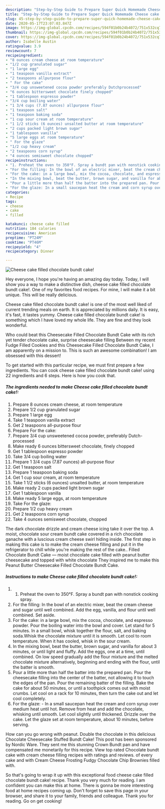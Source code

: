 ```yaml
---
description: "Step-by-Step Guide to Prepare Super Quick Homemade Cheese cake filled chocolate bundt cake!"
title: "Step-by-Step Guide to Prepare Super Quick Homemade Cheese cake filled chocolate bundt cake!"
slug: 45-step-by-step-guide-to-prepare-super-quick-homemade-cheese-cake-filled-chocolate-bundt-cake
date: 2020-05-17T23:07:03.847Z
image: https://img-global.cpcdn.com/recipes/594f01b0b24b4072/751x532cq70/cheese-cake-filled-chocolate-bundt-cake-recipe-main-photo.jpg
thumbnail: https://img-global.cpcdn.com/recipes/594f01b0b24b4072/751x532cq70/cheese-cake-filled-chocolate-bundt-cake-recipe-main-photo.jpg
cover: https://img-global.cpcdn.com/recipes/594f01b0b24b4072/751x532cq70/cheese-cake-filled-chocolate-bundt-cake-recipe-main-photo.jpg
author: Isabelle Austin
ratingvalue: 3.9
reviewcount: 7
recipeingredient:
- "8 ounces cream cheese at room temperature"
- "1/2 cup granulated sugar"
- "1 large egg"
- "1 teaspoon vanilla extract"
- "2 teaspoons allpurpose flour"
- " For the cake"
- "3/4 cup unsweetened cocoa powder preferably Dutchprocessed"
- "6 ounces bittersweet chocolate finely chopped"
- "1 tablespoon espresso powder"
- "3/4 cup boiling water"
- "1 3/4 cups (7.87 ounces) allpurpose flour"
- "1 teaspoon salt"
- "1 teaspoon baking soda"
- "1 cup sour cream at room temperature"
- "1 1/2 sticks (6 ounces) unsalted butter at room temperature"
- "2 cups packed light brown sugar"
- "1 tablespoon vanilla"
- "5 large eggs at room temperature"
- " For the glaze"
- "1/2 cup heavy cream"
- "2 teaspoons corn syrup"
- "4 ounces semisweet chocolate chopped"
recipeinstructions:
- "1. Preheat the oven to 350°F. Spray a bundt pan with nonstick cooking spray."
- "For the filling: In the bowl of an electric mixer, beat the cream cheese and sugar until well combined. Add the egg, vanilla, and flour until well combined. Set aside."
- "For the cake: in a large bowl, mix the cocoa, chocolate, and espresso powder. Pour the boiling water into the bowl and cover. Let stand for 5 minutes. In a small bowl, whisk together the flour, salt, and baking soda.Whisk the chocolate mixture until it is smooth. Let cool to room temperature. When it has cooled, whisk in the sour cream."
- "In the mixing bowl, beat the butter, brown sugar, and vanilla for about 3 minutes, or until light and fluffy. Add the eggs, one at a time, until combined. On low speed gradually add the flour mixture and the melted chocolate mixture alternatively, beginning and ending with the flour, until the batter is smooth."
- "Pour a little more than half the batter into the prepared pan. Pour the cheesecake filling into the center of the batter, not allowing it to touch the edges of the pan. Pour the remaining batter of the filling. Bake the cake for about 50 minutes, or until a toothpick comes out with moist crumbs. Let cool on a rack for 10 minutes, then turn the cake out and let cool completely."
- "For the glaze: In a small saucepan heat the cream and corn syrup over medium heat until hot. Remove from heat and add the chocolate, whisking until smooth. Let cool slightly until thickened. Drizzle over the cake. Let the glaze set at room temperature, about 10 minutes, before serving."
categories:
- Recipe
tags:
- cheese
- cake
- filled

katakunci: cheese cake filled 
nutrition: 184 calories
recipecuisine: American
preptime: "PT24M"
cooktime: "PT46M"
recipeyield: "4"
recipecategory: Dinner

---
```



![Cheese cake filled chocolate bundt cake!](https://img-global.cpcdn.com/recipes/594f01b0b24b4072/751x532cq70/cheese-cake-filled-chocolate-bundt-cake-recipe-main-photo.jpg)

Hey everyone, I hope you're having an amazing day today. Today, I will show you a way to make a distinctive dish, cheese cake filled chocolate bundt cake!. One of my favorites food recipes. For mine, I will make it a bit unique. This will be really delicious.

Cheese cake filled chocolate bundt cake! is one of the most well liked of current trending meals on earth. It is appreciated by millions daily. It is easy, it's fast, it tastes yummy. Cheese cake filled chocolate bundt cake! is something which I have loved my whole life. They are fine and they look wonderful.

Who could beat this Cheesecake Filled Chocolate Bundt Cake with its rich yet tender chocolate cake, surprise cheesecake filling Between my recent Fudge Filled Cookies and this Cheesecake Filled Chocolate Bundt Cake, I am apparently on a mission to. This is such an awesome combination! I am obsessed with this dessert!


To get started with this particular recipe, we must first prepare a few ingredients. You can cook cheese cake filled chocolate bundt cake! using 22 ingredients and 6 steps. Here is how you cook that.

<!--inarticleads1-->

##### The ingredients needed to make Cheese cake filled chocolate bundt cake!:

1. Prepare 8 ounces cream cheese, at room temperature
1. Prepare 1/2 cup granulated sugar
1. Prepare 1 large egg
1. Take 1 teaspoon vanilla extract
1. Get 2 teaspoons all-purpose flour
1. Prepare  For the cake:
1. Prepare 3/4 cup unsweetened cocoa powder, preferably Dutch-processed
1. Make ready 6 ounces bittersweet chocolate, finely chopped
1. Get 1 tablespoon espresso powder
1. Take 3/4 cup boiling water
1. Prepare 1 3/4 cups (7.87 ounces) all-purpose flour
1. Get 1 teaspoon salt
1. Prepare 1 teaspoon baking soda
1. Get 1 cup sour cream, at room temperature
1. Take 1 1/2 sticks (6 ounces) unsalted butter, at room temperature
1. Make ready 2 cups packed light brown sugar
1. Get 1 tablespoon vanilla
1. Make ready 5 large eggs, at room temperature
1. Take  For the glaze:
1. Prepare 1/2 cup heavy cream
1. Get 2 teaspoons corn syrup
1. Take 4 ounces semisweet chocolate, chopped


The dark chocolate drizzle and cream cheese icing take it over the top. A moist, chocolate sour cream bundt cake covered in a rich chocolate ganache with a luscious cream cheese swirl hiding inside. The first step in making this cake is to make the cream cheese filling and put it in the refrigerator to chill while you&#39;re making the rest of the cake.. Filled Chocolate Bundt Cake — moist chocolate cake filled with peanut butter cheesecake and topped with white chocolate They inspired me to make this Peanut Butter Cheesecake Filled Chocolate Bundt Cake. 

<!--inarticleads2-->

##### Instructions to make Cheese cake filled chocolate bundt cake!:

1. 1. Preheat the oven to 350°F. Spray a bundt pan with nonstick cooking spray.
1. For the filling: In the bowl of an electric mixer, beat the cream cheese and sugar until well combined. Add the egg, vanilla, and flour until well combined. Set aside.
1. For the cake: in a large bowl, mix the cocoa, chocolate, and espresso powder. Pour the boiling water into the bowl and cover. Let stand for 5 minutes. In a small bowl, whisk together the flour, salt, and baking soda.Whisk the chocolate mixture until it is smooth. Let cool to room temperature. When it has cooled, whisk in the sour cream.
1. In the mixing bowl, beat the butter, brown sugar, and vanilla for about 3 minutes, or until light and fluffy. Add the eggs, one at a time, until combined. On low speed gradually add the flour mixture and the melted chocolate mixture alternatively, beginning and ending with the flour, until the batter is smooth.
1. Pour a little more than half the batter into the prepared pan. Pour the cheesecake filling into the center of the batter, not allowing it to touch the edges of the pan. Pour the remaining batter of the filling. Bake the cake for about 50 minutes, or until a toothpick comes out with moist crumbs. Let cool on a rack for 10 minutes, then turn the cake out and let cool completely.
1. For the glaze: - In a small saucepan heat the cream and corn syrup over medium heat until hot. Remove from heat and add the chocolate, whisking until smooth. Let cool slightly until thickened. Drizzle over the cake. Let the glaze set at room temperature, about 10 minutes, before serving.


How can you go wrong with peanut. Double the chocolate in this delicious Chocolate Cheesecake Stuffed Bundt Cake! This post has been sponsored by Nordic Ware. They sent me this stunning Crown Bundt pan and have compensated me monetarily for this recipe. View top rated Chocolate bundt cake with cream cheese filling recipes with ratings and reviews. of every cake and with Cream Cheese Frosting Fudgy Chocolate Chip Brownies filled with. 

So that's going to wrap it up with this exceptional food cheese cake filled chocolate bundt cake! recipe. Thank you very much for reading. I am confident you can make this at home. There is gonna be more interesting food at home recipes coming up. Don't forget to save this page in your browser, and share it to your family, friends and colleague. Thank you for reading. Go on get cooking!
